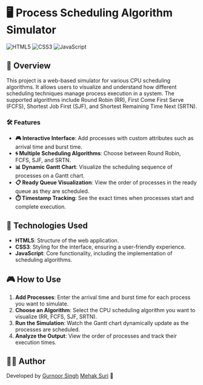 # 🖥️ Process Scheduling Algorithm Simulator

![HTML5](https://img.shields.io/badge/HTML5-Structure-orange?style=for-the-badge&logo=html5)
![CSS3](https://img.shields.io/badge/CSS3-Styling-blue?style=for-the-badge&logo=css3)
![JavaScript](https://img.shields.io/badge/JavaScript-Functionality-yellow?style=for-the-badge&logo=javascript)

## 📄 Overview

This project is a web-based simulator for various CPU scheduling algorithms. It allows users to visualize and understand how different scheduling techniques manage process execution in a system. The supported algorithms include Round Robin (RR), First Come First Serve (FCFS), Shortest Job First (SJF), and Shortest Remaining Time Next (SRTN).

### 🛠️ Features

- **🎮 Interactive Interface**: Add processes with custom attributes such as arrival time and burst time.
- **🌀 Multiple Scheduling Algorithms**: Choose between Round Robin, FCFS, SJF, and SRTN.
- **📊 Dynamic Gantt Chart**: Visualize the scheduling sequence of processes on a Gantt chart.
- **📋 Ready Queue Visualization**: View the order of processes in the ready queue as they are scheduled.
- **⏱️ Timestamp Tracking**: See the exact times when processes start and complete execution.

## 🚀 Technologies Used

- **HTML5**: Structure of the web application.
- **CSS3**: Styling for the interface, ensuring a user-friendly experience.
- **JavaScript**: Core functionality, including the implementation of scheduling algorithms.


## 🎮 How to Use

1. **Add Processes**: Enter the arrival time and burst time for each process you want to simulate.
2. **Choose an Algorithm**: Select the CPU scheduling algorithm you want to visualize (RR, FCFS, SJF, SRTN).
3. **Run the Simulation**: Watch the Gantt chart dynamically update as the processes are scheduled.
4. **Analyze the Output**: View the order of processes and track their execution times.


## 👨‍💻 Author

Developed by [Gurnoor Singh](https://github.com/guriii-singh) [Mehak Suri](https://github.com/MehakSuri36) 🚀
